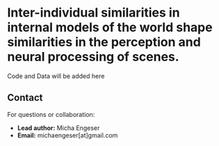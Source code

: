 # Inter-individual similarities in internal models of the world shape similarities in the perception and neural processing of scenes.

Code and Data will be added here


## Contact
For questions or collaboration:
- **Lead author:**  Micha Engeser
- **Email:** michaengeser[at]gmail.com

